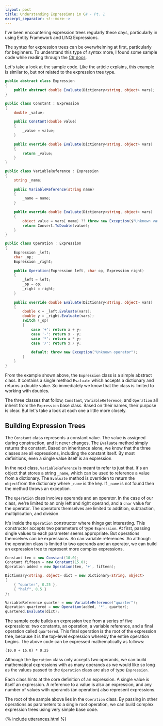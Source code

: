 ```yaml
---
layout: post
title: Understanding Expressions in C# - Pt. 1
excerpt_separator: <!--more-->
---
```


I've been encountering expression trees regularly these days, particularly in using Entity Framework and LINQ Expressions.<!--more--> 

The syntax for expression trees can be overwhelming at first, particularly for beginners. To understand this type of syntax more, I found some sample code while reading through the [C# docs](https://learn.microsoft.com/en-us/dotnet/csharp/tour-of-csharp/program-building-blocks#virtual-override-and-abstract-methods).

Let's take a look at the sample code. Like the article explains, this example is similar to, but not related to the expression tree type.

```cs
public abstract class Expression
{
    public abstract double Evaluate(Dictionary<string, object> vars);
}

public class Constant : Expression
{
    double _value;
    
    public Constant(double value)
    {
        _value = value;
    }
    
    public override double Evaluate(Dictionary<string, object> vars)
    {
        return _value;
    }
}

public class VariableReference : Expression
{
    string _name;
    
    public VariableReference(string name)
    {
        _name = name;
    }
    
    public override double Evaluate(Dictionary<string, object> vars)
    {
        object value = vars[_name] ?? throw new Exception($"Unknown variable: {_name}");
        return Convert.ToDouble(value);
    }
}

public class Operation : Expression
{
    Expression _left;
    char _op;
    Expression _right;
    
    public Operation(Expression left, char op, Expression right)
    {
        _left = left;
        _op = op;
        _right = right;
    }
    
    public override double Evaluate(Dictionary<string, object> vars)
    {
        double x = _left.Evaluate(vars);
        double y = _right.Evaluate(vars);
        switch (_op)
        {
            case '+': return x + y;
            case '-': return x - y;
            case '*': return x * y;
            case '/': return x / y;
            
            default: throw new Exception("Unknown operator");
        }
    }
}
```

From the example shown above, the `Expression` class is a simple abstract class. It contains a single method `Evaluate` which accepts a dictionary and returns a double value. So immediately we know that the class is limited to working with doubles.

The three classes that follow, `Constant`, `VariableReference`, and `Operation` all inherit from the `Expression` base class. Based on their names, their purpose is clear. But let's take a look at each one a little more closely.

## Building Expression Trees

The `Constant` class represents a constant value. The value is assigned during construction, and it never changes. The `Evaluate` method simply returns the constant. Based on inheritance alone, we know that the three classes are all expressions, including the constant itself. By most definitions, even a single value itself is an expression.

In the next class, `VariableReference` is meant to refer to just that. It's an object that stores a string `_name`, which can be used to reference a value from a dictionary. The `Evaluate` method is overriden to return the `object`from the dictionary where `_name` is the key. If `_name` is not found then the method throws an exception.

The `Operation` class involves operands and an operator. In the case of our class, we're limited to an only left and right operand, and a `char` value for the operator. The operators themselves are limited to addition, subtraction, multiplication, and division. 

It's inside the `Operation` constructor where things get interesting. This constructor accepts two parameters of type `Expression`. At first, passing single values to each parameter seems appropriate. But operations themselves can be expressions. So can variable references. So although the operation class is limited to two operands and an operator, we can build an expression tree to represent more complex expressions. 

```cs
Constant ten = new Constant(10.0);
Constant fifteen = new Constant(15.0);
Operation added = new Operation(ten, '+', fifteen);

Dictionary<string, object> dict = new Dictionary<string, object>
{
    { "quarter", 0.25 },
    { "half", 0.5 }
};

VariableReference quarter = new VariableReference("quarter");
Operation quartered = new Operation(added, '*', quarter);
quartered.Evaluate(dict);
```
The sample code builds an expression tree from a series of five expressions: two constants, an operation, a variable reference, and a final operation called `quartered`. This final operation is the root of the expression tree, because it is the top-level expression whereby the entire operation begins. The above code can be expressed mathematically as follows:
```
(10.0 + 15.0) * 0.25
```
Although the `Operation` class only accepts two operands, we can build mathematical expressions with as many operands as we would like so long as the values passed to the `Operation` class are also of type `Expression`. 

Each class hints at the core definition of an expression. A single value is itself an expression. A reference to a value is also an expression, and any number of values with operands (an operation) also represent expressions. 

The root of the sample above lies in the `Operation` class. By passing in other operations as parameters to a single root operation, we can build complex expression trees using very simple base code.

{% include utterances.html %}
